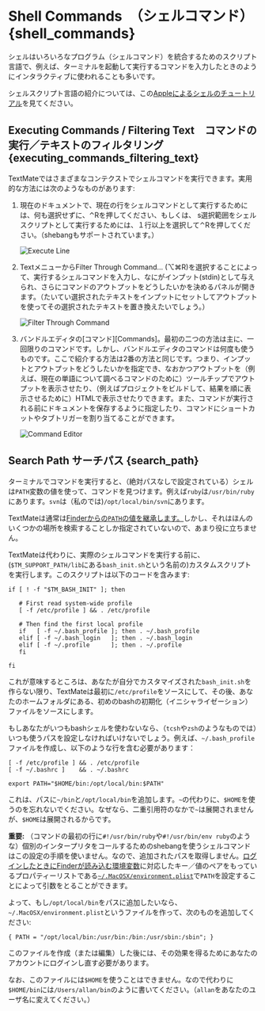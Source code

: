 # Shell Commands　（シェルコマンド） {shell_commands}

シェルはいろいろなプログラム（シェルコマンド）を統合するためのスクリプト言語で、例えば、ターミナルを起動して実行するコマンドを入力したときのようにインタラクティブに使われることも多いです。


シェルスクリプト言語の紹介については、この[Appleによるシェルのチュートリアル][AppleShellTutorial]を見てください。

[AppleShellTutorial]: http://developer.apple.com/documentation/OpenSource/Conceptual/ShellScripting/index.html

## Executing Commands / Filtering Text　コマンドの実行／テキストのフィルタリング {executing_commands_filtering_text}

TextMateではさまざまなコンテクストでシェルコマンドを実行できます。実用的な方法には次のようなものがあります:

 1. 現在のドキュメントで、現在の行をシェルコマンドとして実行するためには、何も選択せずに、&#x2303;Rを押してください、もしくは、 s選択範囲をシェルスクリプトとして実行するためには、１行以上を選択して&#x2303;Rを押してください。（shebangもサポートされています。）

    ![Execute Line](execute_line.png)

 2. TextメニューからFilter Through Command… (&#x2325;&#x2318;R)を選択することによって、実行するシェルコマンドを入力し、なにがインプット(stdin)として与えられ、さらにコマンドのアウトプットをどうしたいかを決めるパネルが開きます。（たいてい選択されたテキストをインプットにセットしてアウトプットを使ってその選択されたテキストを置き換えたいでしょう。）
 
    ![Filter Through Command](filter_through_command.png)

 3. バンドルエディタの[コマンド][Commands]。最初の二つの方法は主に、一回限りのコマンドです。しかし、バンドルエディタのコマンドは何度も使うものです。ここで紹介する方法は2番の方法と同じです。つまり、インプットとアウトプットをどうしたいかを指定でき、なおかつアウトプットを（例えば、現在の単語について調べるコマンドのために）ツールチップでアウトプットを表示させたり、（例えばプロジェクトをビルドして、結果を順に表示させるために）HTMLで表示させたりできます。また、コマンドが実行される前にドキュメントを保存するように指定したり、コマンドにショートカットやタブトリガーを割り当てることができます。

    ![Command Editor](command_editor.png)


## Search Path サーチパス {search_path}

ターミナルでコマンドを実行すると、（絶対パスなしで設定されている）シェルは`PATH`変数の値を使って、コマンドを見つけます。例えば`ruby`は`/usr/bin/ruby`にあります。`svn`は（私のでは)`/opt/local/bin/svn`にあります。

TextMateは通常は[Finderからの`PATH`の値を継承します。][1]しかし、それはほんのいくつかの場所を検索することしか指定されていないので、あまり役に立ちません。

TextMateは代わりに、実際のシェルコマンドを実行する前に、(`$TM_SUPPORT_PATH/lib`にある`bash_init.sh`という名前の)カスタムスクリプトを実行します。このスクリプトは以下のコードを含みます:

    if [ ! -f "$TM_BASH_INIT" ]; then

       # First read system-wide profile
       [ -f /etc/profile ] && . /etc/profile

       # Then find the first local profile
       if   [ -f ~/.bash_profile ]; then . ~/.bash_profile
       elif [ -f ~/.bash_login   ]; then . ~/.bash_login
       elif [ -f ~/.profile      ]; then . ~/.profile
       fi

    fi

これが意味するところは、あなたが自分でカスタマイズされた`bash_init.sh`を作らない限り、TextMateは最初に`/etc/profile`をソースにして、その後、あなたのホームフォルダにある、初めのbashの初期化（イニシャライゼーション）ファイルをソースにします。

もしあなたがいつもbashシェルを使わないなら、（`tcsh`や`zsh`のようなものでは）いつも使うパスを設定しなければいけないでしょう。例えば、`~/.bash_profile`ファイルを作成し、以下のような行を含む必要があります：


    [ -f /etc/profile ] && . /etc/profile
    [ -f ~/.bashrc ]    && . ~/.bashrc

    export PATH="$HOME/bin:/opt/local/bin:$PATH"


これは、パスに`~/bin`と`/opt/local/bin`を追加します。`~`の代わりに、`$HOME`を使うのを忘れないでください。なぜなら、二重引用符のなかで`~`は展開されませんが、`$HOME`は展開されるからです。

**重要:** （コマンドの最初の行に`#!/usr/bin/ruby`や`#!/usr/bin/env ruby`のような）個別のインタープリタをコールするためのshebangを使うシェルコマンドはこの設定の手順を使いません。なので、追加されたパスを取得しません。[ログインしたときにFinderが読み込む環境変数][3]に対応したキー／値のペアをもっているプロパティーリストである[`~/.MacOSX/environment.plist`][2]で`PATH`を設定することによって引数をとることができます。

よって、もし`/opt/local/bin`をパスに追加したいなら、`~/.MacOSX/environment.plist`というファイルを作って、次のものを追加してください:

    { PATH = "/opt/local/bin:/usr/bin:/bin:/usr/sbin:/sbin"; }

このファイルを作成（または編集）した後には、その効果を得るためにあなたのアカウントにログインし直す必要があります。

なお、このファイルには`$HOME`を使うことはできません。なので代わりに`$HOME/bin`には`/Users/allan/bin`のように書いてください。（`allan`をあなたのユーザ名に変えてください。）


[1]: http://developer.apple.com/qa/qa2001/qa1255.html
[2]: http://developer.apple.com/documentation/MacOSX/Conceptual/BPRuntimeConfig/Articles/EnvironmentVars.html#//apple_ref/doc/uid/20002093-113982
[3]: http://developer.apple.com/qa/qa2001/qa1067.html















